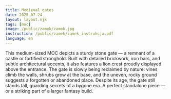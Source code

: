 ```yaml
---
title: Medieval gates
date: 2025-07-24
layout: layout.njk
tags: [moc]
image: /public/zamek/zamek.jpg
instruction: /public/zamek/zamek_instrukcja.pdf
language: en
---
```


This medium-sized MOC depicts a sturdy stone gate — a remnant of a castle or fortified stronghold. Built with detailed brickwork, iron bars, and subtle architectural accents, it also features a lion crest proudly displayed above the entrance. The gate is slowly being reclaimed by nature: vines climb the walls, shrubs grow at the base, and the uneven, rocky ground suggests a forgotten or abandoned place. Despite its age, the gate still stands tall, guarding secrets of a bygone era. A perfect standalone piece — or a striking part of a larger fantasy build.